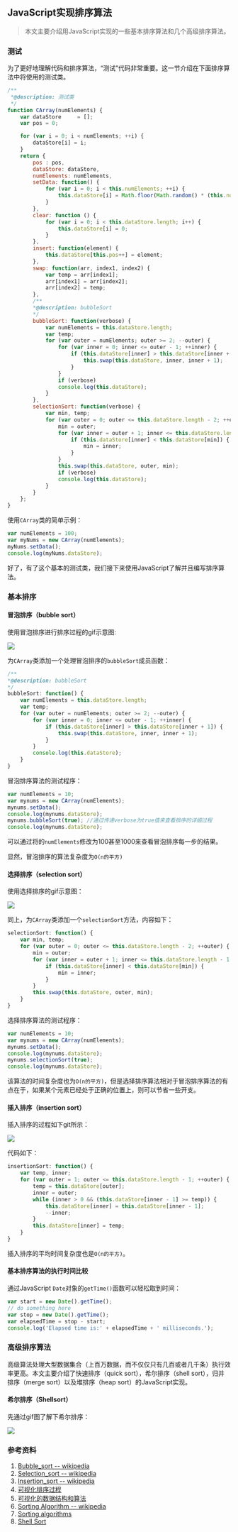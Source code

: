 JavaScript实现排序算法
---
> 本文主要介绍用JavaScript实现的一些基本排序算法和几个高级排序算法。

### 测试

为了更好地理解代码和排序算法，“测试”代码非常重要。这一节介绍在下面排序算法中将使用的测试类。

```javascript
/**
 *@description: 测试类
 */
function CArray(numElements) {
    var dataStore     = [];
    var pos = 0;

    for (var i = 0; i < numElements; ++i) {
        dataStore[i] = i;
    }
    return {
        pos : pos,
        dataStore: dataStore,
        numElements: numElements,
        setData: function() {
            for (var i = 0; i < this.numElements; ++i) {
                this.dataStore[i] = Math.floor(Math.random() * (this.numElements + 1));
            }
        },
        clear: function () {
            for (var i = 0; i < this.dataStore.length; i++) {
                this.dataStore[i] = 0;
            }
        },
        insert: function(element) {
            this.dataStore[this.pos++] = element;
        },
        swap: function(arr, index1, index2) {
            var temp = arr[index1];
            arr[index1] = arr[index2];
            arr[index2] = temp;
        },
        /**
        *@description: bubbleSort
        */
        bubbleSort: function(verbose) {
            var numElements = this.dataStore.length;
            var temp;
            for (var outer = numElements; outer >= 2; --outer) {
                for (var inner = 0; inner <= outer - 1; ++inner) {
                    if (this.dataStore[inner] > this.dataStore[inner + 1]) {
                        this.swap(this.dataStore, inner, inner + 1);
                    }
                }
                if (verbose)
                console.log(this.dataStore);
            }
        },
        selectionSort: function(verbose) {
            var min, temp;
            for (var outer = 0; outer <= this.dataStore.length - 2; ++outer) {
                min = outer;
                for (var inner = outer + 1; inner <= this.dataStore.length - 1; ++inner) {
                    if (this.dataStore[inner] < this.dataStore[min]) {
                        min = inner;
                    }
                }
                this.swap(this.dataStore, outer, min);
                if (verbose)
                console.log(this.dataStore);
            }
        }
    };
}
```

使用`CArray`类的简单示例：

```javascript
var numElements = 100;
var myNums = new CArray(numElements);
myNums.setData();
console.log(myNums.dataStore);
```

好了，有了这个基本的测试类，我们接下来使用JavaScript了解并且编写排序算法。

### 基本排序

#### 冒泡排序（bubble sort）

使用冒泡排序进行排序过程的gif示意图:

![](http://upload.wikimedia.org/wikipedia/commons/3/37/Bubble_sort_animation.gif)

为`CArray`类添加一个处理冒泡排序的`bubbleSort`成员函数：

```javascript
/**
*@description: bubbleSort
*/
bubbleSort: function() {
    var numElements = this.dataStore.length;
    var temp;
    for (var outer = numElements; outer >= 2; --outer) {
        for (var inner = 0; inner <= outer - 1; ++inner) {
            if (this.dataStore[inner] > this.dataStore[inner + 1]) {
                this.swap(this.dataStore, inner, inner + 1);
            }
        }
        console.log(this.dataStore);
    }
}
```

冒泡排序算法的测试程序：

```javascript
var numElements = 10;
var mynums = new CArray(numElements);
mynums.setData();
console.log(mynums.dataStore);
mynums.bubbleSort(true); //通过传递verbose为true值来查看排序的详细过程
console.log(mynums.dataStore);
```

可以通过将的`numElements`修改为100甚至1000来查看冒泡排序每一步的结果。

显然，冒泡排序的算法复杂度为`O(n的平方)`

#### 选择排序（selection sort）

使用选择排序的gif示意图：

![](http://upload.wikimedia.org/wikipedia/commons/b/b0/Selection_sort_animation.gif)

同上，为`CArray`类添加一个`selectionSort`方法，内容如下：

```javascript
selectionSort: function() {
    var min, temp;
    for (var outer = 0; outer <= this.dataStore.length - 2; ++outer) {
        min = outer;
        for (var inner = outer + 1; inner <= this.dataStore.length - 1; ++inner) {
            if (this.dataStore[inner] < this.dataStore[min]) {
                min = inner;
            }
        }
        this.swap(this.dataStore, outer, min);
    }
}
```

选择排序算法的测试程序：

```javascript
var numElements = 10;
var mynums = new CArray(numElements);
mynums.setData();
console.log(mynums.dataStore);
mynums.selectionSort(true);
console.log(mynums.dataStore);
```

该算法的时间复杂度也为`O(n的平方)`，但是选择排序算法相对于冒泡排序算法的有点在于，如果某个元素已经处于正确的位置上，则可以节省一些开支。

#### 插入排序（insertion sort）

插入排序的过程如下git所示：

![](http://upload.wikimedia.org/wikipedia/commons/0/0f/Insertion-sort-example-300px.gif)

代码如下：

```javascript
insertionSort: function() {
    var temp, inner;
    for (var outer = 1; outer <= this.dataStore.length - 1; ++outer) {
        temp = this.dataStore[outer];
        inner = outer;
        while (inner > 0 && (this.dataStore[inner - 1] >= temp)) {
            this.dataStore[inner] = this.dataStore[inner - 1];
            --inner;
        }
        this.dataStore[inner] = temp;
    }
}
```

插入排序的平均时间复杂度也是`O(n的平方)`。

#### 基本排序算法的执行时间比较

通过JavaScript `Date`对象的`getTime()`函数可以轻松取到时间：

```javascript
var start = new Date().getTime();
// do something here
var stop = new Date().getTime();
var elapsedTime = stop - start;
console.log('Elapsed time is:' + elapsedTime + ' milliseconds.');
```

### 高级排序算法

高级算法处理大型数据集合（上百万数据，而不仅仅只有几百或者几千条）执行效率更高。本文主要介绍了快速排序（quick sort），希尔排序（shell sort），归并排序（merge sort）以及堆排序（heap sort）的JavaScript实现。

#### 希尔排序（Shellsort）

先通过gif图了解下希尔排序：

![](http://upload.wikimedia.org/wikipedia/commons/d/d8/Sorting_shellsort_anim.gif)


### 参考资料
1. [Bubble_sort -- wikipedia](http://en.wikipedia.org/wiki/Bubble_sort)
2. [Selection_sort -- wikipedia](http://en.wikipedia.org/wiki/Selection_sort)
3. [Insertion_sort -- wikipedia](http://en.wikipedia.org/wiki/Insertion_sort)
4. [可视化排序过程](http://jsrun.it/norahiko/oxIy)
5. [可视化的数据结构和算法](http://coolshell.cn/articles/4671.html)
6. [Sorting Algorithm -- wikipedia](http://en.wikipedia.org/wiki/Sorting_algorithm)
7. [Sorting algorithms](http://www.sorting-algorithms.com/)
8. [Shell Sort](http://en.wikipedia.org/wiki/Shellsort)
